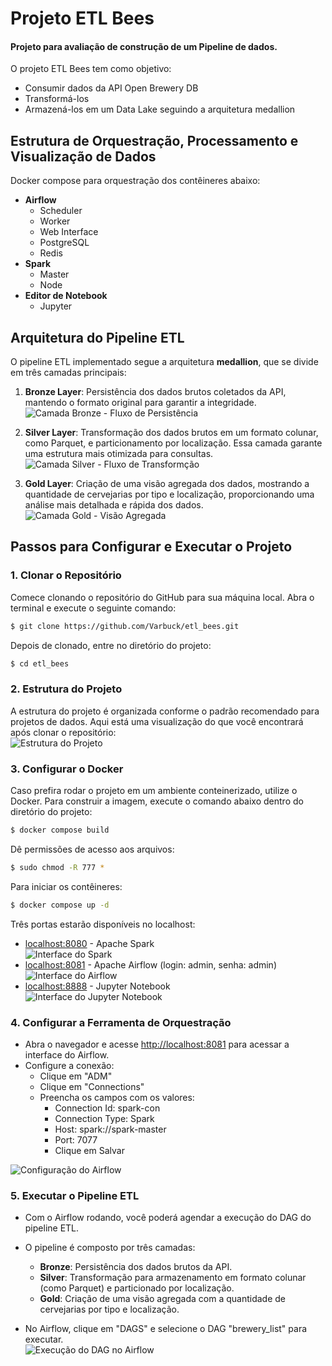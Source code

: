 # Projeto ETL Bees
#### Projeto para avaliação de construção de um Pipeline de dados.

O projeto ETL Bees tem como objetivo:
- Consumir dados da API Open Brewery DB
- Transformá-los
- Armazená-los em um Data Lake seguindo a arquitetura medallion

## Estrutura de Orquestração, Processamento e Visualização de Dados

Docker compose para orquestração dos contêineres abaixo:
- **Airflow** 
  - Scheduler
  - Worker
  - Web Interface
  - PostgreSQL
  - Redis
- **Spark**
  - Master
  - Node
- **Editor de Notebook**
  - Jupyter


## Arquitetura do Pipeline ETL

O pipeline ETL implementado segue a arquitetura **medallion**, que se divide em três camadas principais:

1. **Bronze Layer**: Persistência dos dados brutos coletados da API, mantendo o formato original para garantir a integridade.  
   ![Camada Bronze - Fluxo de Persistência](./images/bronze_layer.png) 

2. **Silver Layer**: Transformação dos dados brutos em um formato colunar, como Parquet, e particionamento por localização. Essa camada garante uma estrutura mais otimizada para consultas.  
   ![Camada Silver - Fluxo de Transformção](./images/silver_layer.png) 

3. **Gold Layer**: Criação de uma visão agregada dos dados, mostrando a quantidade de cervejarias por tipo e localização, proporcionando uma análise mais detalhada e rápida dos dados.  
   ![Camada Gold - Visão Agregada](./images/gold_layer.png) 

## Passos para Configurar e Executar o Projeto

### 1. Clonar o Repositório

Comece clonando o repositório do GitHub para sua máquina local. Abra o terminal e execute o seguinte comando:

```bash
$ git clone https://github.com/Varbuck/etl_bees.git
```

Depois de clonado, entre no diretório do projeto:

```bash
$ cd etl_bees
```

### 2. Estrutura do Projeto

A estrutura do projeto é organizada conforme o padrão recomendado para projetos de dados. Aqui está uma visualização do que você encontrará após clonar o repositório:  
![Estrutura do Projeto](./images/estrutura.png) 


### 3. Configurar o Docker

Caso prefira rodar o projeto em um ambiente conteinerizado, utilize o Docker. Para construir a imagem, execute o comando abaixo dentro do diretório do projeto:

```bash
$ docker compose build
```

Dê permissões de acesso aos arquivos:

```bash
$ sudo chmod -R 777 *
```

Para iniciar os contêineres:

```bash
$ docker compose up -d
```

Três portas estarão disponíveis no localhost:
- [localhost:8080](http://localhost:8080) - Apache Spark  
  ![Interface do Spark](./images/spark_interface.png) 
- [localhost:8081](http://localhost:8081) - Apache Airflow (login: admin, senha: admin)  
  ![Interface do Airflow](./images/airflow_interface.png) 
- [localhost:8888](http://localhost:8888) - Jupyter Notebook  
  ![Interface do Jupyter Notebook](./images/jupyter_interface.png) 

### 4. Configurar a Ferramenta de Orquestração

- Abra o navegador e acesse [http://localhost:8081](http://localhost:8081) para acessar a interface do Airflow.
- Configure a conexão:
  - Clique em "ADM" 
  - Clique em "Connections"
  - Preencha os campos com os valores:
    - Connection Id: spark-con
    - Connection Type: Spark
    - Host: spark://spark-master
    - Port: 7077
    - Clique em Salvar

![Configuração do Airflow](./images/airflow_connection.png) 

### 5. Executar o Pipeline ETL

- Com o Airflow rodando, você poderá agendar a execução do DAG do pipeline ETL.
- O pipeline é composto por três camadas:
  - **Bronze**: Persistência dos dados brutos da API.
  - **Silver**: Transformação para armazenamento em formato colunar (como Parquet) e particionado por localização.
  - **Gold**: Criação de uma visão agregada com a quantidade de cervejarias por tipo e localização.

- No Airflow, clique em "DAGS" e selecione o DAG "brewery_list" para executar.  
  ![Execução do DAG no Airflow](./images/airflow_dag_execution.png) 

